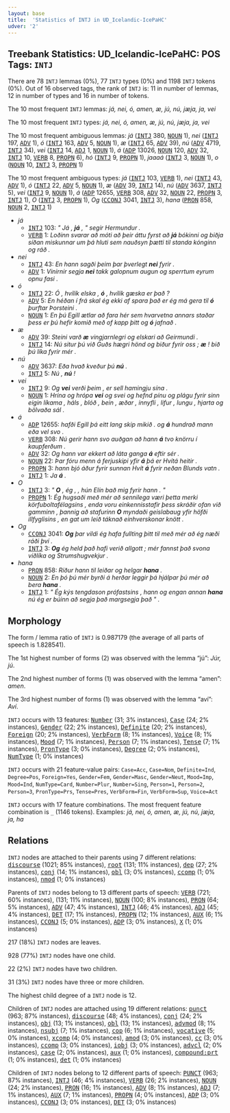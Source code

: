 ```yaml
---
layout: base
title:  'Statistics of INTJ in UD_Icelandic-IcePaHC'
udver: '2'
---
```


## Treebank Statistics: UD_Icelandic-IcePaHC: POS Tags: `INTJ`

There are 78 `INTJ` lemmas (0%), 77 `INTJ` types (0%) and 1198 `INTJ` tokens (0%).
Out of 16 observed tags, the rank of `INTJ` is: 11 in number of lemmas, 12 in number of types and 16 in number of tokens.

The 10 most frequent `INTJ` lemmas: <em>já, nei, ó, amen, æ, jú, nú, jæja, ja, vei</em>

The 10 most frequent `INTJ` types:  <em>já, nei, ó, amen, æ, jú, nú, jæja, ja, vei</em>

The 10 most frequent ambiguous lemmas: <em>já</em> (<tt><a href="is_icepahc-pos-INTJ.html">INTJ</a></tt> 380, <tt><a href="is_icepahc-pos-NOUN.html">NOUN</a></tt> 1), <em>nei</em> (<tt><a href="is_icepahc-pos-INTJ.html">INTJ</a></tt> 197, <tt><a href="is_icepahc-pos-ADV.html">ADV</a></tt> 1), <em>ó</em> (<tt><a href="is_icepahc-pos-INTJ.html">INTJ</a></tt> 163, <tt><a href="is_icepahc-pos-ADV.html">ADV</a></tt> 5, <tt><a href="is_icepahc-pos-NOUN.html">NOUN</a></tt> 1), <em>æ</em> (<tt><a href="is_icepahc-pos-INTJ.html">INTJ</a></tt> 65, <tt><a href="is_icepahc-pos-ADV.html">ADV</a></tt> 39), <em>nú</em> (<tt><a href="is_icepahc-pos-ADV.html">ADV</a></tt> 4719, <tt><a href="is_icepahc-pos-INTJ.html">INTJ</a></tt> 34), <em>vei</em> (<tt><a href="is_icepahc-pos-INTJ.html">INTJ</a></tt> 14, <tt><a href="is_icepahc-pos-ADJ.html">ADJ</a></tt> 1, <tt><a href="is_icepahc-pos-NOUN.html">NOUN</a></tt> 1), <em>á</em> (<tt><a href="is_icepahc-pos-ADP.html">ADP</a></tt> 13026, <tt><a href="is_icepahc-pos-NOUN.html">NOUN</a></tt> 120, <tt><a href="is_icepahc-pos-ADV.html">ADV</a></tt> 32, <tt><a href="is_icepahc-pos-INTJ.html">INTJ</a></tt> 10, <tt><a href="is_icepahc-pos-VERB.html">VERB</a></tt> 8, <tt><a href="is_icepahc-pos-PROPN.html">PROPN</a></tt> 6), <em>hó</em> (<tt><a href="is_icepahc-pos-INTJ.html">INTJ</a></tt> 9, <tt><a href="is_icepahc-pos-PROPN.html">PROPN</a></tt> 1), <em>jaaaá</em> (<tt><a href="is_icepahc-pos-INTJ.html">INTJ</a></tt> 3, <tt><a href="is_icepahc-pos-NOUN.html">NOUN</a></tt> 1), <em>o</em> (<tt><a href="is_icepahc-pos-NOUN.html">NOUN</a></tt> 10, <tt><a href="is_icepahc-pos-INTJ.html">INTJ</a></tt> 3, <tt><a href="is_icepahc-pos-PROPN.html">PROPN</a></tt> 1)

The 10 most frequent ambiguous types:  <em>já</em> (<tt><a href="is_icepahc-pos-INTJ.html">INTJ</a></tt> 103, <tt><a href="is_icepahc-pos-VERB.html">VERB</a></tt> 1), <em>nei</em> (<tt><a href="is_icepahc-pos-INTJ.html">INTJ</a></tt> 43, <tt><a href="is_icepahc-pos-ADV.html">ADV</a></tt> 1), <em>ó</em> (<tt><a href="is_icepahc-pos-INTJ.html">INTJ</a></tt> 22, <tt><a href="is_icepahc-pos-ADV.html">ADV</a></tt> 5, <tt><a href="is_icepahc-pos-NOUN.html">NOUN</a></tt> 1), <em>æ</em> (<tt><a href="is_icepahc-pos-ADV.html">ADV</a></tt> 39, <tt><a href="is_icepahc-pos-INTJ.html">INTJ</a></tt> 14), <em>nú</em> (<tt><a href="is_icepahc-pos-ADV.html">ADV</a></tt> 3637, <tt><a href="is_icepahc-pos-INTJ.html">INTJ</a></tt> 5), <em>vei</em> (<tt><a href="is_icepahc-pos-INTJ.html">INTJ</a></tt> 9, <tt><a href="is_icepahc-pos-NOUN.html">NOUN</a></tt> 1), <em>á</em> (<tt><a href="is_icepahc-pos-ADP.html">ADP</a></tt> 12655, <tt><a href="is_icepahc-pos-VERB.html">VERB</a></tt> 308, <tt><a href="is_icepahc-pos-ADV.html">ADV</a></tt> 32, <tt><a href="is_icepahc-pos-NOUN.html">NOUN</a></tt> 22, <tt><a href="is_icepahc-pos-PROPN.html">PROPN</a></tt> 3, <tt><a href="is_icepahc-pos-INTJ.html">INTJ</a></tt> 1), <em>O</em> (<tt><a href="is_icepahc-pos-INTJ.html">INTJ</a></tt> 3, <tt><a href="is_icepahc-pos-PROPN.html">PROPN</a></tt> 1), <em>Og</em> (<tt><a href="is_icepahc-pos-CCONJ.html">CCONJ</a></tt> 3041, <tt><a href="is_icepahc-pos-INTJ.html">INTJ</a></tt> 3), <em>hana</em> (<tt><a href="is_icepahc-pos-PRON.html">PRON</a></tt> 858, <tt><a href="is_icepahc-pos-NOUN.html">NOUN</a></tt> 2, <tt><a href="is_icepahc-pos-INTJ.html">INTJ</a></tt> 1)


* <em>já</em>
  * <tt><a href="is_icepahc-pos-INTJ.html">INTJ</a></tt> 103: <em>" Já , <b>já</b> , " segir Hermundur .</em>
  * <tt><a href="is_icepahc-pos-VERB.html">VERB</a></tt> 1: <em>Loðinn svarar að móti að þeir áttu fyrst að <b>já</b> bókinni og biðja síðan miskunnar um þá hluti sem nauðsyn þætti til standa kónginn og ráð .</em>
* <em>nei</em>
  * <tt><a href="is_icepahc-pos-INTJ.html">INTJ</a></tt> 43: <em>En hann sagði þeim þar þverlegt <b>nei</b> fyrir .</em>
  * <tt><a href="is_icepahc-pos-ADV.html">ADV</a></tt> 1: <em>Vinirnir segja <b>nei</b> takk galopnum augun og sperrtum eyrum opnu fasi .</em>
* <em>ó</em>
  * <tt><a href="is_icepahc-pos-INTJ.html">INTJ</a></tt> 22: <em>Ó , hvílík elska , <b>ó</b> , hvílík gæska er það ?</em>
  * <tt><a href="is_icepahc-pos-ADV.html">ADV</a></tt> 5: <em>En héðan í frá skal ég ekki af spara það er ég má gera til <b>ó</b> þurftar Þorsteini .</em>
  * <tt><a href="is_icepahc-pos-NOUN.html">NOUN</a></tt> 1: <em>En þú Egill ætlar að fara hér sem hvarvetna annars staðar þess er þú hefir komið með of kapp þitt og <b>ó</b> jafnað .</em>
* <em>æ</em>
  * <tt><a href="is_icepahc-pos-ADV.html">ADV</a></tt> 39: <em>Steini varð <b>æ</b> vingjarnlegri og elskari að Geirmundi .</em>
  * <tt><a href="is_icepahc-pos-INTJ.html">INTJ</a></tt> 14: <em>Nú situr þú við Guðs hægri hönd og biður fyrir oss ; <b>æ</b> ! bið þú líka fyrir mér .</em>
* <em>nú</em>
  * <tt><a href="is_icepahc-pos-ADV.html">ADV</a></tt> 3637: <em>Eða hvað kveður þú <b>nú</b> .</em>
  * <tt><a href="is_icepahc-pos-INTJ.html">INTJ</a></tt> 5: <em>Nú , <b>nú</b> !</em>
* <em>vei</em>
  * <tt><a href="is_icepahc-pos-INTJ.html">INTJ</a></tt> 9: <em>Og <b>vei</b> verði þeim , er sell hamingju sína .</em>
  * <tt><a href="is_icepahc-pos-NOUN.html">NOUN</a></tt> 1: <em>Hrína og hrópa <b>vei</b> og svei og hefnd pínu og plágu fyrir sinn eigin líkama , háls , blóð , bein , æðar , innyfli , lifur , lungu , hjarta og bölvaða sál .</em>
* <em>á</em>
  * <tt><a href="is_icepahc-pos-ADP.html">ADP</a></tt> 12655: <em>hafði Egill þá eitt lang skip mikið . og <b>á</b> hundrað mann eða vel svo .</em>
  * <tt><a href="is_icepahc-pos-VERB.html">VERB</a></tt> 308: <em>Nú gerir hann svo auðgan að hann <b>á</b> tvo knörru í kaupferðum .</em>
  * <tt><a href="is_icepahc-pos-ADV.html">ADV</a></tt> 32: <em>Og hann var ekkert að láta ganga <b>á</b> eftir sér .</em>
  * <tt><a href="is_icepahc-pos-NOUN.html">NOUN</a></tt> 22: <em>Þar fóru menn á ferjuskipi yfir <b>á</b> þá er Hvítá heitir .</em>
  * <tt><a href="is_icepahc-pos-PROPN.html">PROPN</a></tt> 3: <em>hann bjó áður fyrir sunnan Hvít <b>á</b> fyrir neðan Blunds vatn .</em>
  * <tt><a href="is_icepahc-pos-INTJ.html">INTJ</a></tt> 1: <em>Ja <b>á</b> .</em>
* <em>O</em>
  * <tt><a href="is_icepahc-pos-INTJ.html">INTJ</a></tt> 3: <em>" <b>O</b> , ég , , hún Elín bað mig fyrir hann . "</em>
  * <tt><a href="is_icepahc-pos-PROPN.html">PROPN</a></tt> 1: <em>Ég hugsaði með mér að sennilega væri þetta merki körfuboltafélagsins , enda voru einkennisstafir þess skráðir ofan við gamminn , þannig að stafurinn <b>O</b> myndaði geislabaug yfir höfði illfyglisins , en gat um leið táknað einhverskonar knött .</em>
* <em>Og</em>
  * <tt><a href="is_icepahc-pos-CCONJ.html">CCONJ</a></tt> 3041: <em><b>Og</b> þar vildi ég hafa fullting þitt til með mér að ég næði ráði því .</em>
  * <tt><a href="is_icepahc-pos-INTJ.html">INTJ</a></tt> 3: <em><b>Og</b> ég held það hafi verið allgott ; mér fannst það svona viðlíka og Strumshugvekjur .</em>
* <em>hana</em>
  * <tt><a href="is_icepahc-pos-PRON.html">PRON</a></tt> 858: <em>Ríður hann til leiðar og helgar <b>hana</b> .</em>
  * <tt><a href="is_icepahc-pos-NOUN.html">NOUN</a></tt> 2: <em>En þó þú mér byrði á herðar leggir þá hjálpar þú mér að bera <b>hana</b> .</em>
  * <tt><a href="is_icepahc-pos-INTJ.html">INTJ</a></tt> 1: <em>" Ég kýs tengdason prófastsins , hann og engan annan <b>hana</b> nú ég er búinn að segja það margsegja það " .</em>

## Morphology

The form / lemma ratio of `INTJ` is 0.987179 (the average of all parts of speech is 1.828541).

The 1st highest number of forms (2) was observed with the lemma “jú”: <em>Júr, jú</em>.

The 2nd highest number of forms (1) was observed with the lemma “amen”: <em>amen</em>.

The 3rd highest number of forms (1) was observed with the lemma “aví”: <em>Aví</em>.

`INTJ` occurs with 13 features: <tt><a href="is_icepahc-feat-Number.html">Number</a></tt> (31; 3% instances), <tt><a href="is_icepahc-feat-Case.html">Case</a></tt> (24; 2% instances), <tt><a href="is_icepahc-feat-Gender.html">Gender</a></tt> (22; 2% instances), <tt><a href="is_icepahc-feat-Definite.html">Definite</a></tt> (20; 2% instances), <tt><a href="is_icepahc-feat-Foreign.html">Foreign</a></tt> (20; 2% instances), <tt><a href="is_icepahc-feat-VerbForm.html">VerbForm</a></tt> (8; 1% instances), <tt><a href="is_icepahc-feat-Voice.html">Voice</a></tt> (8; 1% instances), <tt><a href="is_icepahc-feat-Mood.html">Mood</a></tt> (7; 1% instances), <tt><a href="is_icepahc-feat-Person.html">Person</a></tt> (7; 1% instances), <tt><a href="is_icepahc-feat-Tense.html">Tense</a></tt> (7; 1% instances), <tt><a href="is_icepahc-feat-PronType.html">PronType</a></tt> (3; 0% instances), <tt><a href="is_icepahc-feat-Degree.html">Degree</a></tt> (2; 0% instances), <tt><a href="is_icepahc-feat-NumType.html">NumType</a></tt> (1; 0% instances)

`INTJ` occurs with 21 feature-value pairs: `Case=Acc`, `Case=Nom`, `Definite=Ind`, `Degree=Pos`, `Foreign=Yes`, `Gender=Fem`, `Gender=Masc`, `Gender=Neut`, `Mood=Imp`, `Mood=Ind`, `NumType=Card`, `Number=Plur`, `Number=Sing`, `Person=1`, `Person=2`, `Person=3`, `PronType=Prs`, `Tense=Pres`, `VerbForm=Fin`, `VerbForm=Sup`, `Voice=Act`

`INTJ` occurs with 17 feature combinations.
The most frequent feature combination is `_` (1146 tokens).
Examples: <em>já, nei, ó, amen, æ, jú, nú, jæja, ja, ha</em>


## Relations

`INTJ` nodes are attached to their parents using 7 different relations: <tt><a href="is_icepahc-dep-discourse.html">discourse</a></tt> (1021; 85% instances), <tt><a href="is_icepahc-dep-root.html">root</a></tt> (131; 11% instances), <tt><a href="is_icepahc-dep-dep.html">dep</a></tt> (27; 2% instances), <tt><a href="is_icepahc-dep-conj.html">conj</a></tt> (14; 1% instances), <tt><a href="is_icepahc-dep-obl.html">obl</a></tt> (3; 0% instances), <tt><a href="is_icepahc-dep-ccomp.html">ccomp</a></tt> (1; 0% instances), <tt><a href="is_icepahc-dep-nmod.html">nmod</a></tt> (1; 0% instances)

Parents of `INTJ` nodes belong to 13 different parts of speech: <tt><a href="is_icepahc-pos-VERB.html">VERB</a></tt> (721; 60% instances),  (131; 11% instances), <tt><a href="is_icepahc-pos-NOUN.html">NOUN</a></tt> (100; 8% instances), <tt><a href="is_icepahc-pos-PRON.html">PRON</a></tt> (64; 5% instances), <tt><a href="is_icepahc-pos-ADV.html">ADV</a></tt> (47; 4% instances), <tt><a href="is_icepahc-pos-INTJ.html">INTJ</a></tt> (46; 4% instances), <tt><a href="is_icepahc-pos-ADJ.html">ADJ</a></tt> (45; 4% instances), <tt><a href="is_icepahc-pos-DET.html">DET</a></tt> (17; 1% instances), <tt><a href="is_icepahc-pos-PROPN.html">PROPN</a></tt> (12; 1% instances), <tt><a href="is_icepahc-pos-AUX.html">AUX</a></tt> (6; 1% instances), <tt><a href="is_icepahc-pos-CCONJ.html">CCONJ</a></tt> (5; 0% instances), <tt><a href="is_icepahc-pos-ADP.html">ADP</a></tt> (3; 0% instances), <tt><a href="is_icepahc-pos-X.html">X</a></tt> (1; 0% instances)

217 (18%) `INTJ` nodes are leaves.

928 (77%) `INTJ` nodes have one child.

22 (2%) `INTJ` nodes have two children.

31 (3%) `INTJ` nodes have three or more children.

The highest child degree of a `INTJ` node is 12.

Children of `INTJ` nodes are attached using 19 different relations: <tt><a href="is_icepahc-dep-punct.html">punct</a></tt> (963; 87% instances), <tt><a href="is_icepahc-dep-discourse.html">discourse</a></tt> (48; 4% instances), <tt><a href="is_icepahc-dep-conj.html">conj</a></tt> (24; 2% instances), <tt><a href="is_icepahc-dep-obj.html">obj</a></tt> (13; 1% instances), <tt><a href="is_icepahc-dep-obl.html">obl</a></tt> (13; 1% instances), <tt><a href="is_icepahc-dep-advmod.html">advmod</a></tt> (8; 1% instances), <tt><a href="is_icepahc-dep-nsubj.html">nsubj</a></tt> (7; 1% instances), <tt><a href="is_icepahc-dep-cop.html">cop</a></tt> (6; 1% instances), <tt><a href="is_icepahc-dep-vocative.html">vocative</a></tt> (5; 0% instances), <tt><a href="is_icepahc-dep-xcomp.html">xcomp</a></tt> (4; 0% instances), <tt><a href="is_icepahc-dep-amod.html">amod</a></tt> (3; 0% instances), <tt><a href="is_icepahc-dep-cc.html">cc</a></tt> (3; 0% instances), <tt><a href="is_icepahc-dep-ccomp.html">ccomp</a></tt> (3; 0% instances), <tt><a href="is_icepahc-dep-iobj.html">iobj</a></tt> (3; 0% instances), <tt><a href="is_icepahc-dep-advcl.html">advcl</a></tt> (2; 0% instances), <tt><a href="is_icepahc-dep-case.html">case</a></tt> (2; 0% instances), <tt><a href="is_icepahc-dep-aux.html">aux</a></tt> (1; 0% instances), <tt><a href="is_icepahc-dep-compound-prt.html">compound:prt</a></tt> (1; 0% instances), <tt><a href="is_icepahc-dep-det.html">det</a></tt> (1; 0% instances)

Children of `INTJ` nodes belong to 12 different parts of speech: <tt><a href="is_icepahc-pos-PUNCT.html">PUNCT</a></tt> (963; 87% instances), <tt><a href="is_icepahc-pos-INTJ.html">INTJ</a></tt> (46; 4% instances), <tt><a href="is_icepahc-pos-VERB.html">VERB</a></tt> (26; 2% instances), <tt><a href="is_icepahc-pos-NOUN.html">NOUN</a></tt> (24; 2% instances), <tt><a href="is_icepahc-pos-PRON.html">PRON</a></tt> (16; 1% instances), <tt><a href="is_icepahc-pos-ADV.html">ADV</a></tt> (8; 1% instances), <tt><a href="is_icepahc-pos-ADJ.html">ADJ</a></tt> (7; 1% instances), <tt><a href="is_icepahc-pos-AUX.html">AUX</a></tt> (7; 1% instances), <tt><a href="is_icepahc-pos-PROPN.html">PROPN</a></tt> (4; 0% instances), <tt><a href="is_icepahc-pos-ADP.html">ADP</a></tt> (3; 0% instances), <tt><a href="is_icepahc-pos-CCONJ.html">CCONJ</a></tt> (3; 0% instances), <tt><a href="is_icepahc-pos-DET.html">DET</a></tt> (3; 0% instances)

